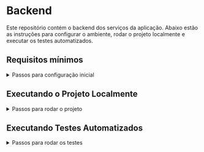 # Backend

Este repositório contém o backend dos serviços da aplicação. Abaixo estão as instruções para configurar o ambiente, rodar o projeto localmente e executar os testes automatizados.

## Requisitos mínimos

<details>
<summary>Passos para configuração inicial</summary>

1. Crie um arquivo `.env` na raiz do repositório, utilizando como base o arquivo `.env.example` fornecido;
2. Crie um arquivo `.env` em cada serviço individual (diretório), utilizando como base o respectivo `.env.example`;
3. Para preencher a chave `APP_KEY`, execute o seguinte comando no terminal do serviço:

```bash
php artisan key:generate
```

</details>

## Executando o Projeto Localmente

<details>
<summary>Passos para rodar o projeto</summary>

### Pré-requisitos

- Certifique-se de que o Docker está instalado e em execução na sua máquina;
- (_Somente para Windows_): Acesse as configurações do Docker → Configurações → Resources → File Sharing e adicione o caminho do diretório do projeto backend.

### Instruções

1. No terminal, na raiz do repositório, execute o comando abaixo para instalar o Prettier:

```bash
yarn
```

2. Abra o arquivo `docker-compose.development.yml` e comente os serviços que você não deseja executar no momento;
3. Execute os seguintes comandos para construir as imagens Docker e iniciar os serviços:

```bash
docker build -t lookpay-api:latest -f apps/lookpay-api/Dockerfile.development apps/lookpay-api/
docker build -t med-api:latest -f apps/med-api/Dockerfile.development apps/med-api/
docker compose -f docker-compose.development.yml up --build -d
```

Esses comandos irão construir as imagens necessárias e iniciar os contêineres em segundo plano.

</details>

## Executando Testes Automatizados

<details>
<summary>Passos para rodar os testes</summary>

1. Construa a imagem compartilhada de backend:

```bash
docker build -t backend-shared:latest shared
```

2. Remova arquivos `.dockerignore`:

```bash
find . -name '*.dockerignore' -type f -delete
```

3. Execute os testes com o comando abaixo:

```bash
docker compose -f docker-compose.test.yml up --build
```

4. Após a execução dos testes, restaure os arquivos `.dockerignore`:

```bash
git checkout -- '*.dockerignore'
```

**Observação:** Esse procedimento deve ser executado em um terminal Bash para funcionar corretamente.

</details>
